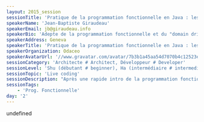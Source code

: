 ```yaml
---
layout: 2015_session
sessionTitle: 'Pratique de la programmation fonctionnelle en Java : les outils'
speakerName: 'Jean-Baptiste Giraudeau'
speakerEmail: jb@giraudeau.info
speakerBio: 'Adepte de la programmation fonctionnelle et du "domain driven design", Jean-Baptiste tente, partout où il passe d''améliorer la maintenabilité des projets informatique en y introduisant les principes et pratiques éprouvés de la programmation fonctionnelle, tant au niveau du code que de la culture de l''équipe projet.'
speakerAddress: Geneva
speakerTitle: 'Pratique de la programmation fonctionnelle en Java : les outils'
speakerOrganization: Odaceo
speakerAvatarUrl: '//www.gravatar.com/avatar/7b3b1a45aa54d7070b4c12523e6c89d4?size=200&default=mm'
sessionCategory: 'Architecte # Architect, Développeur # Developer'
sessionLevel: 'Shu (débutant # beginner), Ha (intermédiaire # intermediate), Ri (avancé # advanced)'
sessionTopic: 'Live coding'
sessionDescription: "Après une rapide intro de la programmation fonctionnelle et de ses avantages (les participants peu familier avec l'approche sont invité à parcourir mon intro de la prog. fun. : https://goo.gl/F12YuC), nous nous concentrerons sur l'écriture du cœur d'une application (le domaine métier) via une session de live-coding entrecoupée de slides qui permettra d'introduire les concepts et pratique et outils (libraires) utiles à notre tâche:\n- Types de donné algébrique et comment les implémenter en Java,\n- Structural pattern matching en Java.\n- Mise à jour de structures de donnée immutables / persistantes (via lenses)\n- Validation\n- Introduction à une architecture particulièrement adaptée à la programmation fonctionnelle: CQRS + Event sourcing."
sessionTags:
    - 'Prog. Fonctionnelle'
day: '2'
---
```


undefined
